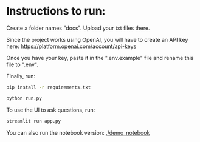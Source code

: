 # Instructions to run:

Create a folder names "docs". Upload your txt files there.

Since the project works using OpenAI, you will have to create an API key here: https://platform.openai.com/account/api-keys

Once you have your key, paste it in the ".env.example" file and rename this file to ".env".

Finally, run:

```bash
pip install -r requirements.txt

python run.py
```

To use the UI to ask questions, run:

```bash
streamlit run app.py
```

You can also run the notebook version: [./demo_notebook](./demo_notebook.ipynb)